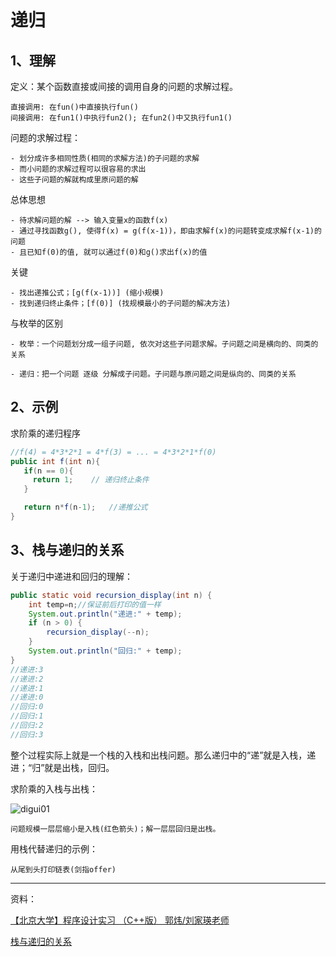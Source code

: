 # 递归

## 1、理解

定义：某个函数直接或间接的调用自身的问题的求解过程。

    直接调用: 在fun()中直接执行fun()
    间接调用: 在fun1()中执行fun2(); 在fun2()中又执行fun1()

问题的求解过程：

    - 划分成许多相同性质(相同的求解方法)的子问题的求解
    - 而小问题的求解过程可以很容易的求出
    - 这些子问题的解就构成里原问题的解

总体思想

    - 待求解问题的解 --> 输入变量x的函数f(x)
    - 通过寻找函数g(), 使得f(x) = g(f(x-1))，即由求解f(x)的问题转变成求解f(x-1)的问题
    - 且已知f(0)的值, 就可以通过f(0)和g()求出f(x)的值

关键

    - 找出递推公式；[g(f(x-1))] (缩小规模)
    - 找到递归终止条件；[f(0)] (找规模最小的子问题的解决方法)

与枚举的区别

    - 枚举：一个问题划分成一组子问题, 依次对这些子问题求解。子问题之间是横向的、同类的关系

    - 递归：把一个问题 逐级 分解成子问题。子问题与原问题之间是纵向的、同类的关系

## 2、示例

求阶乘的递归程序

```java
//f(4) = 4*3*2*1 = 4*f(3) = ... = 4*3*2*1*f(0)
public int f(int n){
   if(n == 0){
     return 1;    // 递归终止条件
   }

   return n*f(n-1);   //递推公式
}
```

## 3、栈与递归的关系

关于递归中递进和回归的理解：

```java
public static void recursion_display(int n) {
    int temp=n;//保证前后打印的值一样
    System.out.println("递进:" + temp);
    if (n > 0) {
        recursion_display(--n);
    }
    System.out.println("回归:" + temp);
}
//递进:3
//递进:2
//递进:1
//递进:0
//回归:0
//回归:1
//回归:2
//回归:3
```

整个过程实际上就是一个栈的入栈和出栈问题。那么递归中的“递”就是入栈，递进；“归”就是出栈，回归。

求阶乘的入栈与出栈：

![digui01](https://s1.ax1x.com/2020/07/01/N7zxUK.png)

    问题规模一层层缩小是入栈(红色箭头)；解一层层回归是出栈。

用栈代替递归的示例：

    从尾到头打印链表(剑指offer)

--------------------------------------------------------------------

资料：

[【北京大学】程序设计实习 （C++版） 郭炜/刘家瑛老师](https://www.bilibili.com/video/BV1Lt41177nr?p=63)

[栈与递归的关系](https://www.cnblogs.com/klguang/p/5463137.html)

